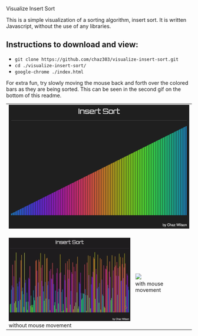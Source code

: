  Visualize Insert Sort

This is a simple visualization of a sorting algorithm, insert sort. It is written Javascript, without the use of any libraries.

## Instructions to download and view:

* `git clone https://github.com/chaz303/visualize-insert-sort.git`
* `cd ./visualize-insert-sort/`
* `google-chrome ./index.html`

For extra fun, try slowly moving the mouse back and forth over the colored bars as they are being sorted. This can be seen in the second gif on the bottom of this readme.

<table width="width:100%">
 <tr><td colspan="2">
<img src="./img/insertsort.png"><br><br>
 </td></tr>
  <tr>
   <td><img src="./img/insertsort1.gif"><br>without mouse movement</td>
   <td><img src="./img/insertsort2.gif"><br>with mouse movement</td>
   <tr>
 </table>
</div>

